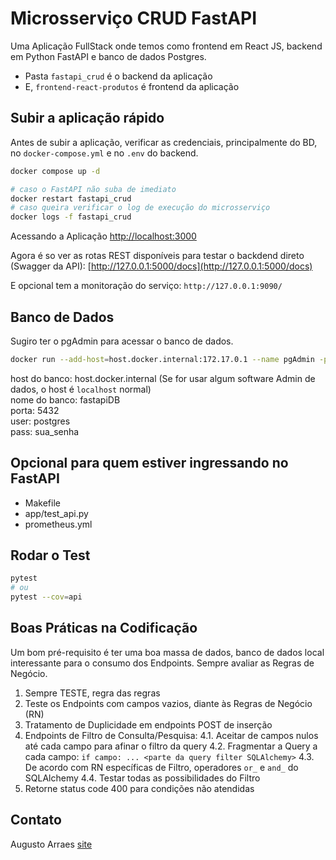# Microsserviço CRUD FastAPI

Uma Aplicação FullStack onde temos como frontend em React JS, backend em Python FastAPI e banco de dados Postgres.
- Pasta `fastapi_crud` é o backend da aplicação
- E, `frontend-react-produtos` é frontend da aplicação


## Subir a aplicação rápido

Antes de subir a aplicação, verificar as credenciais, principalmente do BD, no `docker-compose.yml` e no `.env` do backend.

```bash
docker compose up -d

# caso o FastAPI não suba de imediato
docker restart fastapi_crud
# caso queira verificar o log de execução do microsserviço
docker logs -f fastapi_crud
```

Acessando a Aplicação [http://localhost:3000](http://localhost:3000)

Agora é so ver as rotas REST disponíveis para testar o backdend direto (Swagger da API): [http://127.0.0.1:5000/docs](http://127.0.0.1:5000/docs)

E opcional tem a monitoração do serviço: `http://127.0.0.1:9090/`


## Banco de Dados

Sugiro ter o pgAdmin para acessar o banco de dados.
```bash
docker run --add-host=host.docker.internal:172.17.0.1 --name pgAdmin -p 8081:80 -e PGADMIN_DEFAULT_EMAIL=admin@admin.com -e PGADMIN_DEFAULT_PASSWORD=admin -d dpage/pgadmin4
```
host do banco: host.docker.internal (Se for usar algum software Admin de dados, o host é `localhost` normal) \
nome do banco: fastapiDB \
porta: 5432 \
user: postgres \
pass: sua_senha 


## Opcional para quem estiver ingressando no FastAPI

- Makefile
- app/test_api.py
- prometheus.yml


## Rodar o Test

```bash
pytest
# ou
pytest --cov=api
```


## Boas Práticas na Codificação

Um bom pré-requisito é ter uma boa massa de dados, banco de dados local interessante para o consumo dos Endpoints.
Sempre avaliar as Regras de Negócio.

1. Sempre TESTE, regra das regras
2. Teste os Endpoints com campos vazios, diante às Regras de Negócio (RN)
3. Tratamento de Duplicidade em endpoints POST de inserção
4. Endpoints de Filtro de Consulta/Pesquisa:
4.1. Aceitar de campos nulos até cada campo para afinar o filtro da query
4.2. Fragmentar a Query a cada campo: `if campo: ... <parte da query filter SQLAlchemy>` 
4.3. De acordo com RN específicas de Filtro, operadores `or_` e `and_` do SQLAlchemy
4.4. Testar todas as possibilidades do Filtro
5. Retorne status code 400 para condições não atendidas


## Contato

Augusto Arraes
[site](http://linktr.ee/a.arraes)